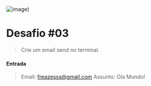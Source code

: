![___image___)](https://user-images.githubusercontent.com/60306241/77236909-bf343d80-6ba1-11ea-828f-5cfd5011c557.png)

# Desafio #03
> Crie um email send no terminal.
#### Entrada
> Email: freazesss@gmail.com
> Assunto: Ola Mundo!